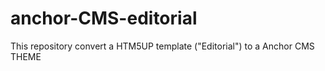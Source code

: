 # anchor-CMS-editorial
This repository convert a HTM5UP template ("Editorial") to a Anchor CMS THEME
